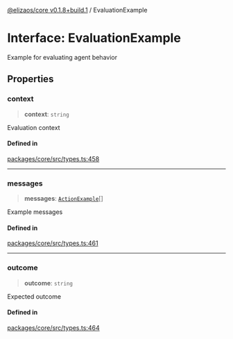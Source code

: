 [@elizaos/core v0.1.8+build.1](../index.md) / EvaluationExample

# Interface: EvaluationExample

Example for evaluating agent behavior

## Properties

### context

> **context**: `string`

Evaluation context

#### Defined in

[packages/core/src/types.ts:458](https://github.com/Vicolee/riddleculous-ai-agent/blob/main/packages/core/src/types.ts#L458)

***

### messages

> **messages**: [`ActionExample`](ActionExample.md)[]

Example messages

#### Defined in

[packages/core/src/types.ts:461](https://github.com/Vicolee/riddleculous-ai-agent/blob/main/packages/core/src/types.ts#L461)

***

### outcome

> **outcome**: `string`

Expected outcome

#### Defined in

[packages/core/src/types.ts:464](https://github.com/Vicolee/riddleculous-ai-agent/blob/main/packages/core/src/types.ts#L464)
